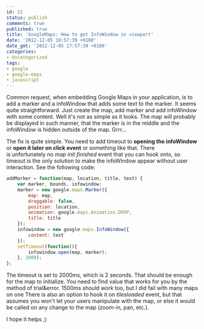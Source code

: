 ```yaml
---
id: 22
status: publish
comments: true
published: true
title: 'GoogleMaps: How to get InfoWindow in viewport'
date: '2012-12-05 18:57:39 +0100'
date_gmt: '2012-12-05 17:57:39 +0100'
categories:
- Uncategorized
tags:
- google
- google-maps
- javascript
---
```


Common request, when embedding Google Maps in your application, is to add a marker and a infoWindow that adds some text to the marker. It seems quite straightforward. Just create the map, add marker and add infoWindow with some content. Well it's not as simple as it looks. The map will probably be displayed in such manner, that the marker is in the middle and the infoWindow is hidden outside of the map. Grrr...

The fix is quite simple. You need to add timeout to <strong>opening the infoWindow</strong> or <strong>open it later on click event</strong> or something like that. There is unfortunately no <em>map init finished</em> event that you can hook onto, so timeout is the only solution to make the infoWindow appear without user interaction. See the following code:

```js
addMarker = function(map, location, title, text) {
    var marker, bounds, infowindow;
    marker = new google.maps.Marker({
        map: map,
        draggable: false,
        position: location,
        animation: google.maps.Animation.DROP,
        title: title
    });
    infowindow = new google.maps.InfoWindow({
        content: text
    });
    setTimeout(function(){
        infowindow.open(map, marker); 
    }, 2000);
};
```

The timeout is set to 2000ms, which is 2 seconds. That should be enough for the map to initialize. You need to find value that works for you by the method of trial&amp;error. 1500ms should work too, but I did fail with many maps on one  There is also an option to hook it on <em>tilesloaded</em> event, but that assumes you won't let your users manipulate with the map, or else it would be called on any change to the map (zoom-in, pan, etc.).

I hope it helps ;)

